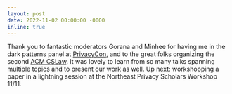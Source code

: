 ```yaml
---
layout: post
date: 2022-11-02 00:00:00 -0000
inline: true
---
```

Thank you to fantastic moderators Gorana and Minhee for having me in the dark patterns panel at [PrivacyCon](https://www.ftc.gov/news-events/events/2022/11/privacycon-2022), and to the great folks organizing the second [ACM CSLaw](https://computersciencelaw.org/2022/program/). It was lovely to learn from so many talks spanning multiple topics and to present our work as well. Up next: workshopping a paper in a lightning session at the Northeast Privacy Scholars Workshop 11/11.

